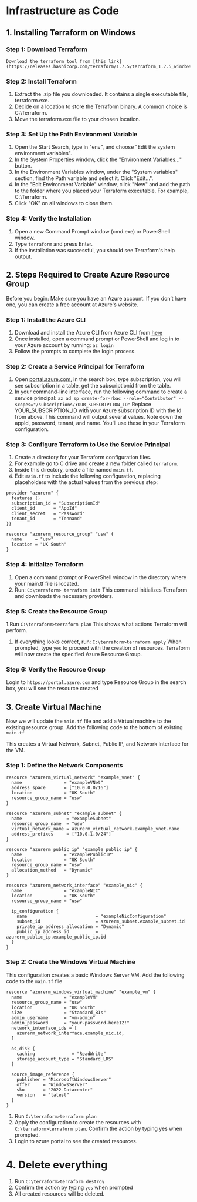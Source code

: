 # Infrastructure as Code

## 1. Installing Terraform on Windows

### Step 1: Download Terraform

    Download the terraform tool from [this link](https://releases.hashicorp.com/terraform/1.7.5/terraform_1.7.5_windows_386.zip)

### Step 2: Install Terraform

1. Extract the .zip file you downloaded. It contains a single executable file, terraform.exe.
1. Decide on a location to store the Terraform binary. A common choice is C:\Terraform\.
1. Move the terraform.exe file to your chosen location.

### Step 3: Set Up the Path Environment Variable

1. Open the Start Search, type in "env", and choose "Edit the system environment variables".
1. In the System Properties window, click the "Environment Variables…" button.
1. In the Environment Variables window, under the "System variables" section, find the Path variable and select it. Click "Edit…".
1. In the "Edit Environment Variable" window, click "New" and add the path to the folder where you placed your Terraform executable. For example, C:\Terraform\.
1. Click "OK" on all windows to close them.

### Step 4: Verify the Installation

1. Open a new Command Prompt window (cmd.exe) or PowerShell window.
1. Type `terraform` and press Enter.
1. If the installation was successful, you should see Terraform's help output.

## 2. Steps Required to Create Azure Resource Group

Before you begin: Make sure you have an Azure account. If you don’t have one, you can create a free account at Azure's website.

### Step 1: Install the Azure CLI

1. Download and install the Azure CLI from Azure CLI from [here](https://aka.ms/installazurecliwindowsx64)
1. Once installed, open a command prompt or PowerShell and log in to your Azure account by running: `az login`
1. Follow the prompts to complete the login process.

### Step 2: Create a Service Principal for Terraform

1. Open [portal.azure.com](https://portal.azure.com), in the search box, type subscription, you will see subscription in a table, get the subscriptionid from the table.
1. In your command-line interface, run the following command to create a service principal:
    `az ad sp create-for-rbac --role="Contributor" --scopes="/subscriptions/YOUR_SUBSCRIPTION_ID"`
Replace YOUR_SUBSCRIPTION_ID with your Azure subscription ID with the Id from above.
This command will output several values. Note down the appId, password, tenant, and name. You'll use these in your Terraform configuration.

### Step 3: Configure Terraform to Use the Service Principal

1. Create a directory for your Terraform configuration files.
1. For example go to C drive and create a new folder called `terraform`.
1. Inside this directory, create a file named `main.tf`.
1. Edit `main.tf` to include the following configuration, replacing placeholders with the actual values from the previous step:

```shell
provider "azurerm" {
  features {}
  subscription_id = "SubscriptionId"
  client_id       = "AppId"
  client_secret   = "Password"
  tenant_id       = "Tennand"
}}

resource "azurerm_resource_group" "usw" {
  name     = "usw"
  location = "UK South"
}
```

### Step 4: Initialize Terraform

1. Open a command prompt or PowerShell window in the directory where your main.tf file is located.
1. Run: `C:\terraform> terraform init`
This command initializes Terraform and downloads the necessary providers.

### Step 5: Create the Resource Group

1.Run `C:\terraform>terraform plan`
This shows what actions Terraform will perform.

1. If everything looks correct, run: `C:\terraform>terraform apply`
When prompted, type `yes` to proceed with the creation of resources.
Terraform will now create the specified Azure Resource Group.

### Step 6: Verify the Resource Group

Login to `https://portal.azure.com` and type Resource Group in the search box, you will see the resource created

## 3. Create Virtual Machine

Now we will update the `main.tf` file and add a Virtual machine to the existing resource group. Add the following code to the bottom of existing `main.tf`

This creates a Virtual Network, Subnet, Public IP, and Network Interface for the VM.

### Step 1: Define the Network Components

```shell
resource "azurerm_virtual_network" "example_vnet" {
  name                = "exampleVNet"
  address_space       = ["10.0.0.0/16"]
  location            = "UK South"
  resource_group_name = "usw"
}

resource "azurerm_subnet" "example_subnet" {
  name                 = "exampleSubnet"
  resource_group_name  = "usw"
  virtual_network_name = azurerm_virtual_network.example_vnet.name
  address_prefixes     = ["10.0.1.0/24"]
}

resource "azurerm_public_ip" "example_public_ip" {
  name                = "examplePublicIP"
  location            = "UK South"
  resource_group_name = "usw"
  allocation_method   = "Dynamic"
}

resource "azurerm_network_interface" "example_nic" {
  name                = "exampleNIC"
  location            = "UK South"
  resource_group_name = "usw"

  ip_configuration {
    name                          = "exampleNicConfiguration"
    subnet_id                     = azurerm_subnet.example_subnet.id
    private_ip_address_allocation = "Dynamic"
    public_ip_address_id          = azurerm_public_ip.example_public_ip.id
  }
}
```

### Step 2: Create the Windows Virtual Machine

This configuration creates a basic Windows Server VM. Add the following code to the `main.tf` file

```shell
resource "azurerm_windows_virtual_machine" "example_vm" {
  name                = "exampleVM"
  resource_group_name = "usw"
  location            = "UK South"
  size                = "Standard_B1s"
  admin_username      = "vm-admin"
  admin_password      = "your-password-here12!"
  network_interface_ids = [
    azurerm_network_interface.example_nic.id,
  ]

  os_disk {
    caching              = "ReadWrite"
    storage_account_type = "Standard_LRS"
  }

  source_image_reference {
    publisher = "MicrosoftWindowsServer"
    offer     = "WindowsServer"
    sku       = "2022-Datacenter"
    version   = "latest"
  }
}
```

1. Run `C:\terraform>terraform plan` 
2. Apply the configuration to create the resources with `C:\terraform>terraform plan`. Confirm the action by typing yes when prompted.
3. Login to azure portal to see the created resources.

# 4. Delete everything

1. Run `C:\terraform>terraform destroy`
2. Confirm the action by typing `yes` when prompted
3. All created resources will be deleted.